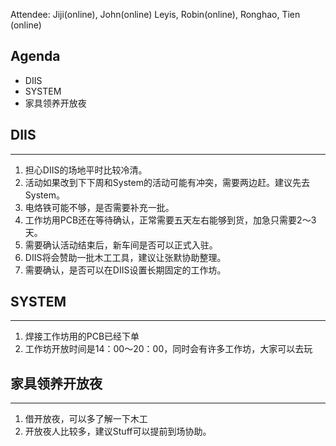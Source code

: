 Attendee: Jiji(online), John(online) Leyis, Robin(online), Ronghao, Tien (online)

## Agenda
* DIIS
* SYSTEM
* 家具领养开放夜


## DIIS
___
1. 担心DIIS的场地平时比较冷清。 
2. 活动如果改到下下周和System的活动可能有冲突，需要两边赶。建议先去System。 
3. 电烙铁可能不够，是否需要补充一批。 
4. 工作坊用PCB还在等待确认，正常需要五天左右能够到货，加急只需要2～3天。 
5. 需要确认活动结束后，新车间是否可以正式入驻。
6. DIIS将会赞助一批木工工具，建议让张默协助整理。
7. 需要确认，是否可以在DIIS设置长期固定的工作坊。




## SYSTEM
___
1. 焊接工作坊用的PCB已经下单
2. 工作坊开放时间是14：00～20：00，同时会有许多工作坊，大家可以去玩


## 家具领养开放夜
___
1. 借开放夜，可以多了解一下木工
2. 开放夜人比较多，建议Stuff可以提前到场协助。